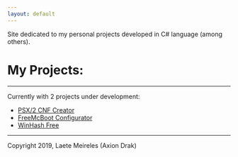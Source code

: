 ```yaml
---
layout: default
---
```


Site dedicated to my personal projects developed in C# language (among others).

# My Projects:
* * *
Currently with 2 projects under development:

* [PSX/2 CNF Creator](./psx-cnf.md)
* [FreeMcBoot Configurator](./free-mcb.md)
* [WinHash Free](./winhash-free.md)

* * *
Copyright 2019, Laete Meireles (Axion Drak)
